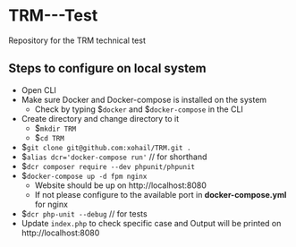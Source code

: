 # TRM---Test
Repository for the TRM technical test

## Steps to configure on local system
* Open CLI
* Make sure Docker and Docker-compose is installed on the system
  * Check by typing $`docker` and $`docker-compose` in the CLI
* Create directory and change directory to it
  * $`mkdir TRM`
  * $`cd TRM`
* $`git clone git@github.com:xohail/TRM.git .`
* $`alias dcr='docker-compose run'` // for shorthand 
* $`dcr composer require --dev phpunit/phpunit`
* $`docker-compose up -d fpm nginx`
  * Website should be up on http://localhost:8080
  * If not please configure to the available port in **docker-compose.yml** for nginx
* $`dcr php-unit --debug` // for tests
* Update `index.php` to check specific case and Output will be printed on http://localhost:8080
